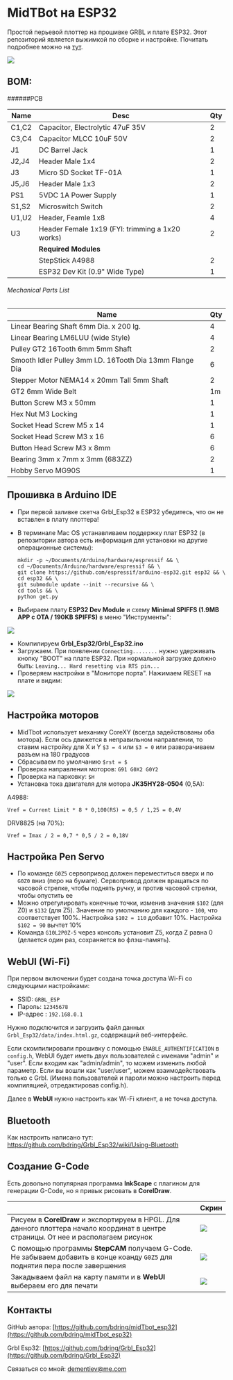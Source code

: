 MidTBot на ESP32
================

Простой перьевой плоттер на прошивке GRBL и плате ESP32. Этот репозиторий является выжимкой по сборке и настройке. Почитать подробнее можно на [тут](https://github.com/bdring/midTbot_esp32).

![](./img/device.jpg)

## BOM:

######PCB

|Name|Desc|Qty
|---|---|---
|C1,C2|Capacitor, Electrolytic 47uF 35V|2
|C3,C4|Capacitor MLCC 10uF 50V|2
|J1|DC Barrel Jack|1
|J2,J4|Header Male 1x4|2
|J3|Micro SD Socket TF-01A|1
|J5,J6|Header Male 1x3|2
|PS1|5VDC 1A Power Supply|1
|S1,S2|Microswitch Switch|2
|U1,U2|Header, Feamle 1x8|4
|U3|Header Female 1x19 (FYI: trimming a 1x20 works)|2
||**Required Modules**|
||StepStick A4988|2
||ESP32 Dev Kit (0.9" Wide Type)|1

###### Mechanical Parts List

|Name|Qty
|---|---
|Linear Bearing Shaft 6mm Dia. x 200 lg.|4
|Linear Bearing LM6LUU (wide Style)|4
|Pulley GT2 16Tooth 6mm 5mm Shaft|2
|Smooth Idler Pulley 3mm I.D. 16Tooth Dia 13mm Flange Dia|6
|Stepper Motor NEMA14 x 20mm Tall 5mm Shaft|2
|GT2 6mm Wide Belt|1m
|Button Screw M3 x 50mm|1
|Hex Nut M3 Locking|1
|Socket Head Screw M5 x 14|1
|Socket Head Screw M3 x 16|6
|Button Head Screw M3 x 8mm|6
|Bearing 3mm x 7mm x 3mm (683ZZ)|2
|Hobby Servo MG90S|1

## Прошивка в Arduino IDE

- При первой заливке скетча Grbl_Esp32 в ESP32 убедитесь, что он не вставлен в плату плоттера!
- В терминале Mac OS устанавливаем поддержку плат ESP32 (в репозитории автора есть информация для установки на другие операционные системы):

  ```
  mkdir -p ~/Documents/Arduino/hardware/espressif && \
  cd ~/Documents/Arduino/hardware/espressif && \
  git clone https://github.com/espressif/arduino-esp32.git esp32 && \
  cd esp32 && \
  git submodule update --init --recursive && \
  cd tools && \
  python get.py 
  ```
- Выбираем плату **ESP32 Dev Module** и схему **Minimal SPIFFS (1.9MB APP с OTA / 190KB SPIFFS)** в меню "Инструменты":

![](./img/arduino.jpg)

- Компилируем **Grbl\_Esp32/Grbl\_Esp32.ino**
- Загружаем. При появлении ```Connecting........``` нужно удерживать кнопку "BOOT" на плате ESP32. При нормальной загрузке должно быть: ```Leaving... Hard resetting via RTS pin...```
- Проверяем настройки в "Мониторе порта". Нажимаем RESET на плате и видим:

![](./img/uart.jpg)

## Настройка моторов

- MidTbot использует механику CoreXY (всегда задействованы оба мотора). Если ось движется в неправильном направлении, то ставим настройку для X и Y ```$3 = 4``` или ```$3 = 0``` или разворачиваем разъем на 180 градусов
- Сбрасываем по умолчанию ```$rst = $```
- Проверка направления моторов: ```G91 G0X2 G0Y2```
- Проверка на парковку: ```$H```
- Установка тока двигателя для мотора **JK35HY28-0504** (0,5A): 

A4988:

```
Vref = Current Limit * 8 * 0,100(RS) = 0,5 / 1,25 = 0,4V
```

DRV8825 (на 70%):

```
Vref = Imax / 2 = 0,7 * 0,5 / 2 = 0,18V
```

## Настройка Pen Servo

- По команде ```G0Z5``` сервопривод должен переместиться вверх и по ```G0Z0``` вниз (перо на бумаге). Сервопривод должен вращаться по часовой стрелке, чтобы поднять ручку, и против часовой стрелки, чтобы опустить ее
- Можно отрегулировать конечные точки, изменив значения ```$102``` (для Z0) и ```$132``` (для Z5). Значение по умолчанию для каждого - ```100```, что соответствует 100%. Настройка ```$102 = 110``` добавит 10%. Настройка ```$102 = 90``` вычтет 10%
- Команда ```G10L2P0Z-5``` через консоль установит Z5, когда Z равна 0 (делается один раз, сохраняется во флэш-память).

## WebUI (Wi-Fi)

При первом включении будет создана точка доступа Wi-Fi со следующими настройками:

- SSID: ```GRBL_ESP```
- Пароль: ```12345678```
- IP-адрес : ```192.168.0.1```

Нужно подключится и загрузить файл данных ```Grbl_Esp32/data/index.html.gz```, содержащий веб-интерфейс.

Если скомпилировали прошивку с помощью ```ENABLE_AUTHENTIFICATION``` в ```config.h```, WebUI будет иметь двух пользователей с именами "admin" и "user". Если входим как "admin/admin", то  можем изменить любой параметр. Если вы вошли как "user/user", можем взаимодействовать только с Grbl. (Имена пользователей и пароли можно настроить перед компиляцией, отредактировав config.h).

Далее в **WebUI** нужно настроить как Wi-Fi клиент, а не точка доступа.

## Bluetooth

Как настроить написано тут: https://github.com/bdring/Grbl_Esp32/wiki/Using-Bluetooth

## Создание G-Code

Есть довольно популярная программа **InkScape** с плагином для генерации G-Code, но я привык рисовать в **CorelDraw**.

|                          | Скрин
|--------------------------|-----------------------------
| Рисуем в **CorelDraw** и экспортируем в HPGL. Для данного плоттера начало координат в центре страницы. От нее и располагаем рисунок   | ![](./img/coreldraw.png)
| С помощью программы **StepCAM** получаем G-Code. Не забываем добавить в конце коанду ```G0Z5``` для поднятия пера после завершения | ![](./img/stepcam.png)
| Закадываем файл на карту памяти и в **WebUI** выбераем его для печати | ![](./img/sd.png)

## Контакты

GitHub автора: [https://github.com/bdring/midTbot_esp32](https://github.com/bdring/midTbot_esp32)

Grbl Esp32: [https://github.com/bdring/Grbl_Esp32](https://github.com/bdring/Grbl_Esp32)

Связаться со мной: dementiev@me.com